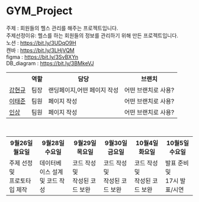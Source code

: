 # GYM_Project
주제 : 회원들의 헬스 관리를 해주는 프로젝트입니다. <br>
주제선정이유: 헬스를 하는 회원들의 정보를 관리하기 위해 만든 프로젝트입니다.<br>
노션 : https://bit.ly/3UDqO9H <br>
캔바 : https://bit.ly/3LHjVQM <br>
figma : https://bit.ly/3SvBXYn <br>
DB_diagram : https://bit.ly/3BMkeVJ <br>

<table>
 <tr>
   <th></th>
   <th>역할</th>
   <th>담당</th>
   <th>브랜치</th>
</tr>
 <tr>
   <td><a href="https://github.com/kanghyungyu3614">강현규<a/></td>
   <td>팀장</td>
   <td>랜딩페이지,어떤 페이지 작성</td>
   <td>어떤 브랜치로 사용?</td>
</tr>
  <tr>
   <td><a href="https://github.com/000922">이태준<a/></td>
   <td>팀원</td>
   <td>페이지 작성</td>
   <td>어떤 브랜치로 사용?</td>
</tr>
  <tr>
   <td><a href="https://github.com/Hinsang">인상<a/></td>
   <td>팀원</td>
   <td>페이지 작성</td>
   <td>어떤 브랜치로 사용?</td>
</tr>
</table>
 <br>
 <table>
 <tr>
   <th>  9월26일 월요일  </th>
   <th>  9월28일 수요일  </th>
   <th>  9월29일 목요일  </th>
   <th>  9월30일 금요일  </th>
   <th>  10월4일 화요일  </th>
   <th>  10월5일 수요일  </th>
</tr>
 <tr>
   <td>주제 선정 및<br> 프로토타입 제작</td>
   <td>데이터베이스 설계<br>및 코드 작성</td>
   <td>코드 작성 및<br> 작성된 코드 보완</td>
   <td>코드 작성 및<br> 작성된 코드 보완</td>
   <td>코드 작성 및<br> 작성된 코드 보완</td>
   <td>발표 준비 및<br> 17시 발표/시연</td>
</tr>
</table>
 <br>
